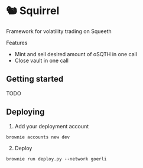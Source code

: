 # :chipmunk: Squirrel

Framework for volatility trading on Squeeth

Features
- Mint and sell desired amount of oSQTH in one call
- Close vault in one call

## Getting started

TODO

## Deploying

1. Add your deployment account

``` brownie accounts new dev ```

2. Deploy

``` brownie run deploy.py --network goerli ```